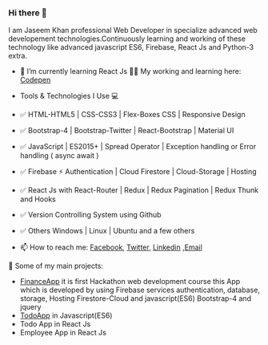 ### Hi there 👋
I am Jaseem Khan professional Web Developer in specialize advanced web developement technologies.Continuously learning and working of these technology like advanced javascript ES6, Firebase, React Js and Python-3 extra.

- 🌱 I’m currently learning React Js
  👨‍💻 My working and learning here: [Codepen](https://codepen.io/jskhan211)

- Tools & Technologies I Use 💻
- ✅ HTML-HTML5 | CSS-CSS3 | Flex-Boxes CSS | Responsive Design
- ✅ Bootstrap-4 | Bootstrap-Twitter | React-Bootstrap | Material UI
- ✅ JavaScript | ES2015+ | Spread Operator | Exception handling or Error handling ( async await )
- ✅ Firebase ⚡️ Authentication | Cloud Firestore | Cloud-Storage | Hosting
- ✅ React Js with React-Router | Redux | Redux Pagination | Redux Thunk and Hooks
- ✅ Version Controlling System using Github
- ✅ Others Windows | Linux | Ubuntu and a few others

- 📫 How to reach me: [Facebook](https://www.facebook.com/profile.php?id=100012849786258), [Twitter](https://twitter.com/jskhan211), [Linkedin](https://www.linkedin.com/in/jaseem-khan-4a4b98147/) ,[Email](jskhan211@gmail.com)

🚀 Some of my main projects:
- [FinanceApp](https://finance-app-e0475.web.app/l) it is first Hackathon web development course this App which is developed by using Firebase services authentication, database, storage, Hosting Firestore-Cloud and javascript(ES6) Bootstrap-4 and jquery
- [TodoApp](https://jaseemkhan211.github.io/TodoApp/) in Javascript(ES6)
- Todo App in React Js
- Employee App in React Js

